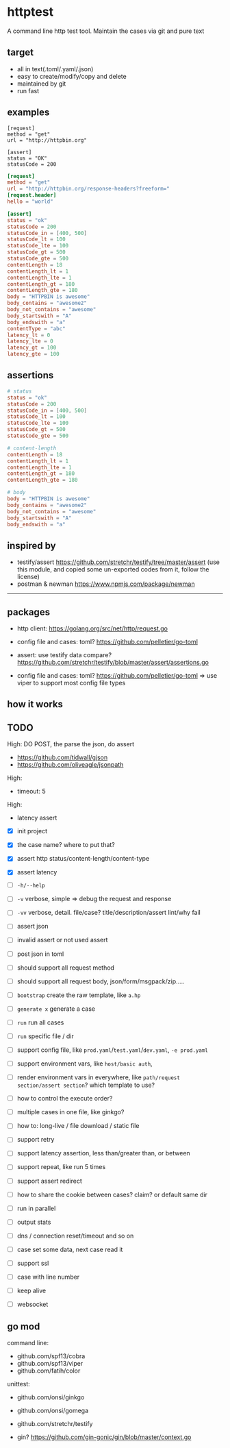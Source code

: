 # httptest

A command line http test tool. Maintain the cases via git and pure text


## target

- all in text(.toml/.yaml/.json)
- easy to create/modify/copy and delete
- maintained by git
- run fast

## examples

```
[request]
method = "get"
url = "http://httpbin.org"

[assert]
status = "OK"
statusCode = 200
```

```toml
[request]
method = "get"
url = "http://httpbin.org/response-headers?freeform="
[request.header]
hello = "world"

[assert]
status = "ok"
statusCode = 200
statusCode_in = [400, 500]
statusCode_lt = 100
statusCode_lte = 100
statusCode_gt = 500
statusCode_gte = 500
contentLength = 18
contentLength_lt = 1
contentLength_lte = 1
contentLength_gt = 180
contentLength_gte = 180
body = "HTTPBIN is awesome"
body_contains = "awesome2"
body_not_contains = "awesome"
body_startswith = "A"
body_endswith = "a"
contentType = "abc"
latency_lt = 0
latency_lte = 0
latency_gt = 100
latency_gte = 100
```

## assertions

```toml
# status
status = "ok"
statusCode = 200
statusCode_in = [400, 500]
statusCode_lt = 100
statusCode_lte = 100
statusCode_gt = 500
statusCode_gte = 500

# content-length
contentLength = 18
contentLength_lt = 1
contentLength_lte = 1
contentLength_gt = 180
contentLength_gte = 180

# body
body = "HTTPBIN is awesome"
body_contains = "awesome2"
body_not_contains = "awesome"
body_startswith = "A"
body_endswith = "a"
```

## inspired by

- testify/assert https://github.com/stretchr/testify/tree/master/assert (use this module, and copied some un-exported codes from it, follow the license)
- postman & newman https://www.npmjs.com/package/newman

----------------------------------------

## packages

- http client: https://golang.org/src/net/http/request.go
- config file and cases: toml? https://github.com/pelletier/go-toml
- assert: use testify data compare? https://github.com/stretchr/testify/blob/master/assert/assertions.go

- config file and cases: toml? https://github.com/pelletier/go-toml => use viper to support most config file types

## how it works


## TODO


High: DO POST, the parse the json, do assert
- https://github.com/tidwall/gjson
- https://github.com/oliveagle/jsonpath

High:
- timeout: 5

High:
- latency assert

- [x] init project
- [x] the case name? where to put that?
- [x] assert http status/content-length/content-type
- [x] assert latency

- [ ] `-h/--help`
- [ ] `-v` verbose, simple => debug the request and response
- [ ] `-vv` verbose, detail. file/case? title/description/assert lint/why fail
- [ ] assert json
- [ ] invalid assert or not used assert
- [ ] post json in toml
- [ ] should support all request method
- [ ] should support all request body, json/form/msgpack/zip.....
- [ ] `bootstrap` create the raw template, like `a.hp`
- [ ] `generate x` generate a case
- [ ] `run` run all cases
- [ ] `run` specific file / dir
- [ ] support config file, like `prod.yaml`/`test.yaml`/`dev.yaml`, `-e prod.yaml`
- [ ] support environment vars, like `host/basic auth`,
- [ ] render environment vars in everywhere, like `path/request section/assert section`? which template to use?
- [ ] how to control the execute order?
- [ ] multiple cases in one file, like ginkgo?
- [ ] how to: long-live / file download / static file
- [ ] support retry
- [ ] support latency assertion, less than/greater than, or between
- [ ] support repeat, like run 5 times
- [ ] support assert redirect
- [ ] how to share the cookie between cases? claim? or default same dir
- [ ] run in parallel
- [ ] output stats
- [ ] dns / connection reset/timeout and so on
- [ ] case set some data, next case read it
- [ ] support ssl
- [ ] case with line number
- [ ] keep alive
- [ ] websocket


## go mod

command line:
- github.com/spf13/cobra
- github.com/spf13/viper
- github.com/fatih/color

unittest:
- github.com/onsi/ginkgo
- github.com/onsi/gomega
- github.com/stretchr/testify

- gin? https://github.com/gin-gonic/gin/blob/master/context.go

